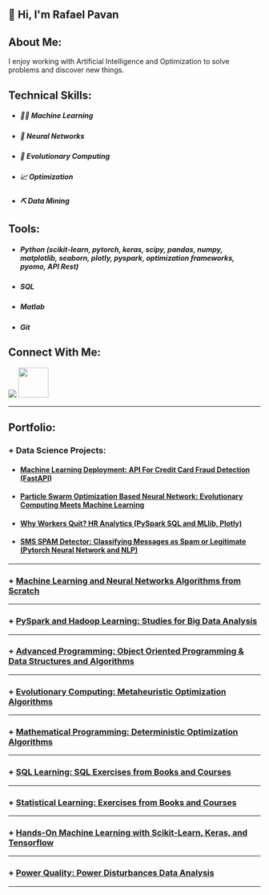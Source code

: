 <h2> 👋 Hi, I'm Rafael Pavan </h2>

## About Me:

I enjoy working with Artificial Intelligence and Optimization to solve problems and discover new things.

## Technical Skills:

- ##### 👨‍💻 Machine Learning
- ##### 🧠 Neural Networks
- ##### 🧬 Evolutionary Computing
- ##### 📈 Optimization
- ##### ⛏️ Data Mining

## Tools:

- ##### Python (scikit-learn, pytorch, keras, scipy, pandas, numpy, matplotlib, seaborn, plotly, pyspark, optimization frameworks, pyomo, API Rest)
- ##### SQL
- ##### Matlab
- ##### Git


## Connect With Me: 
[<img src="https://img.shields.io/badge/linkedin-%230077B5.svg?&style=for-the-badge&logo=linkedin&logoColor=white" />](https://www.linkedin.com/in/engrafaelpavan/) <img src="https://media.giphy.com/media/LnQjpWaON8nhr21vNW/giphy.gif" width="60">

--------

## Portfolio:

### + Data Science Projects:

- #### [Machine Learning Deployment: API For Credit Card Fraud Detection (FastAPI)]()
- #### [Particle Swarm Optimization Based Neural Network: Evolutionary Computing Meets Machine Learning](https://github.com/rafaelpavan95/PSO_Neural_Network)
- #### [Why Workers Quit? HR Analytics (PySpark SQL and MLlib, Plotly)](https://nbviewer.org/github/rafaelpavan95/HR_Analytics/blob/main/notebook.ipynb)
- #### [SMS SPAM Detector: Classifying Messages as Spam or Legitimate (Pytorch Neural Network and NLP)](https://github.com/rafaelpavan95/SPAM_Detector)
_________________

### + [Machine Learning and Neural Networks Algorithms from Scratch](https://github.com/rafaelpavan95/MSc_MachineLearning_DataMining)

_________________

### + [PySpark and Hadoop Learning: Studies for Big Data Analysis](https://github.com/rafaelpavan95/Spark_Hadoop_Learning)
_________________


### + [Advanced Programming: Object Oriented Programming & Data Structures and Algorithms](https://github.com/rafaelpavan95/Advanced_Programming)

_________________

### + [Evolutionary Computing: Metaheuristic Optimization Algorithms](https://github.com/rafaelpavan95/Metaheuristic_Optimization)

_________________

### + [Mathematical Programming: Deterministic Optimization Algorithms](https://github.com/rafaelpavan95/Optimization_Algorithms)

_________________

### + [SQL Learning: SQL Exercises from Books and Courses](https://github.com/rafaelpavan95/SQL_Learning)


_________________

### + [Statistical Learning: Exercises from Books and Courses](https://github.com/rafaelpavan95/statistical_learning)


_________________

### + [Hands-On Machine Learning with Scikit-Learn, Keras, and Tensorflow](https://github.com/rafaelpavan95/Hands_On_Machine_Learning)


_________________

### + [Power Quality: Power Disturbances Data Analysis](https://github.com/rafaelpavan95/Power_Quality)

____

